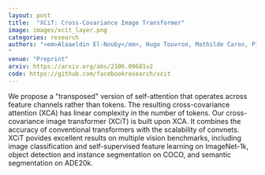 ```yaml
---
layout: post
title:  "XCiT: Cross-Covariance Image Transformer"
image: images/xcit_layer.png
categories: research
authors: "<em>Alaaeldin El-Nouby</em>, Hugo Touvron, Mathilde Caron, Piotr Bojanowski, Matthijs Douze, Armand Joulin, Ivan Laptev, Natalia Neverova, Gabriel Synnaeve, Jakob Verbeek, Hervé Jegou
"
venue: "Preprint"
arxiv: https://arxiv.org/abs/2106.09681v2
code: https://github.com/facebookresearch/xcit
---
```

We propose a "transposed" version of self-attention that operates across feature channels rather than tokens. The resulting cross-covariance attention
(XCA) has linear complexity in the number of tokens. Our cross-covariance image transformer (XCiT) is built upon XCA.
It combines the accuracy of conventional transformers with the scalability of convnets. XCiT povides excellent results on multiple vision benchmarks, including image classification and self-supervised feature learning on ImageNet-1k,
object detection and instance segmentation on COCO, and semantic segmentation on ADE20k.
